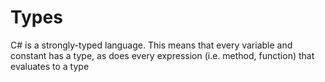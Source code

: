 # Types

C# is a strongly-typed language. This means that every variable and constant has a type, as does every expression (i.e. method, function) that evaluates to a type